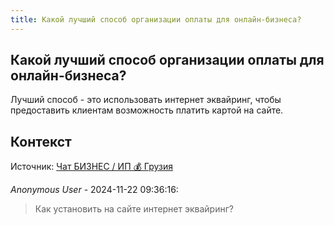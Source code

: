 ```yaml
---
title: Какой лучший способ организации оплаты для онлайн-бизнеса?
---
```


## Какой лучший способ организации оплаты для онлайн-бизнеса?

Лучший способ - это использовать интернет эквайринг, чтобы предоставить клиентам возможность платить картой на сайте.

## Контекст

Источник: [Чат БИЗНЕС / ИП 💰 Грузия](https://t.me/ip_ge)

_Anonymous User_ - 2024-11-22 09:36:16:

> Как установить на сайте интернет эквайринг?
